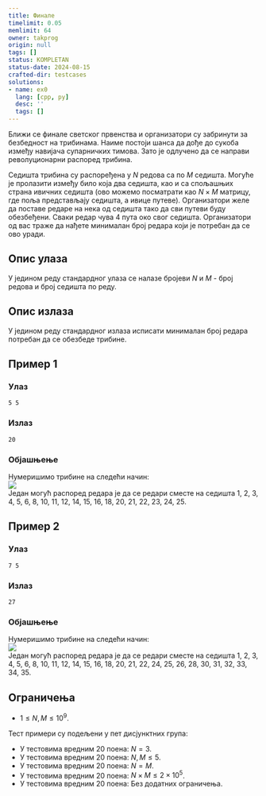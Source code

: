 ```yaml
---
title: Финале
timelimit: 0.05
memlimit: 64
owner: takprog
origin: null
tags: []
status: KOMPLETAN
status-date: 2024-08-15
crafted-dir: testcases
solutions:
- name: ex0
  lang: [cpp, py]
  desc: ''
  tags: []
---
```


Ближи се финале светског првенства и организатори су забринути за безбедност на трибинама. Наиме постоји шанса да дође до сукоба између навијача супарничких тимова. Зато је одлучено да се направи револуционарни распоред трибина. 

Седишта трибина су распоређена у $N$ редова са по $M$ седишта. Могуће је пролазити између било која два седишта, као и са спољашњих страна ивичних седишта (ово можемо посматрати као $N \times M$ матрицу, где поља представљају седишта, а ивице путеве). Организатори желе да поставе редаре на нека од седишта тако да сви путеви буду обезбеђени. Сваки редар чува 4 пута око свог седишта. Организатори од вас траже да нађете минималан број редара који је потребан да се ово уради.

## Опис улаза
У једином реду стандардног улаза се налазе бројеви $N$ и $M$ - број редова и број седишта по реду.

## Опис излаза
У једином реду стандардног излаза исписати минималан број редара потребан да се обезбеде трибине.

## Пример 1
### Улаз
```
5 5
```

### Излаз
```
20
```

### Објашњење
Нумеришимо трибине на следећи начин:\
![](https://petljamediastorage.blob.core.windows.net/problemmedia/134944/Screenshot%202022-12-10%20103429.png)\
Један могућ распоред редара је да се редари сместе на седишта 1, 2, 3, 4, 5, 6, 8, 10, 11, 12, 14, 15, 16, 18, 20, 21, 22, 23, 24, 25.
## Пример 2

### Улаз
```
7 5
```

### Излаз
```
27
```

### Објашњење
Нумеришимо трибине на следећи начин:\
![](https://petljamediastorage.blob.core.windows.net/problemmedia/134944/Screenshot%202022-12-10%20104109.png)\
Један могућ распоред редара је да се редари сместе на седишта 1, 2, 3, 4, 5, 6, 8, 10, 11, 12, 14, 15, 16, 18, 20, 21, 22, 24, 25, 26, 28, 30, 31, 32, 33, 34, 35.

## Ограничења

- $1 \leq N, M \leq 10^9$.

Тест примери су подељени у пет дисјунктних група:

- У тестовима вредним 20 поена: $N = 3$.
- У тестовима вредним 20 поена: $N, M \leq 5$.
- У тестовима вредним 20 поена: $N = M$.
- У тестовима вредним 20 поена: $N \times M \leq 2 \times 10^5$.
- У тестовима вредним 20 поена: Без додатних ограничења.



